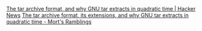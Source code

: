 
[The tar archive format, and why GNU tar extracts in quadratic time | Hacker News](https://news.ycombinator.com/item?id=32206579)
[The tar archive format, its extensions, and why GNU tar extracts in quadratic time - Mort's Ramblings](https://mort.coffee/home/tar/)
